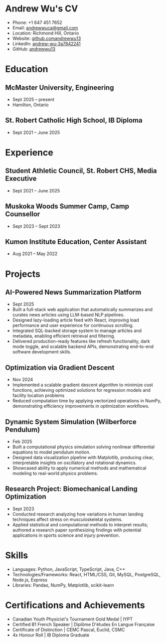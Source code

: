 # Andrew Wu's CV

- Phone: +1 647 451 7652
- Email: [andrewwuca@gmail.com](mailto:andrewwuca@gmail.com)
- Location: Richmond Hill, Ontario
- Website: [github.comandrewwu13](https://github.com/andrewwu13)
- LinkedIn: [andrew-wu-3a7842241](https://linkedin.com/in/andrew-wu-3a7842241)
- GitHub: [andrewwu13](https://github.com/andrewwu13)


# Education

## McMaster University, Engineering

- Sept 2025 – present
- Hamilton, Ontario

## St. Robert Catholic High School, IB Diploma

- Sept 2021 – June 2025

# Experience

## Student Athletic Council, St. Robert CHS, Media Executive

- Sept 2021 – June 2025

## Muskoka Woods Summer Camp, Camp Counsellor

- Sept 2023 – Sept 2023

## Kumon Institute Education, Center Assistant

- Aug 2021 – May 2022

# Projects

## AI-Powered News Summarization Platform

- Sept 2025
- Built a full-stack web application that automatically summarizes and curates news articles using LLM-based NLP pipelines.
- Designed lazy-loading article feed with React, improving load performance and user experience for continuous scrolling.
- Integrated SQL-backed storage system to manage articles and metadata, enabling efficient retrieval and filtering.
- Delivered production-ready features like refresh functionality, dark mode toggle, and scalable backend APIs, demonstrating end-to-end software development skills.

## Optimization via Gradient Descent

- Nov 2024
- Implemented a scalable gradient descent algorithm to minimize cost functions, achieving optimized solutions for regression models and facility location problems
- Reduced computation time by applying vectorized operations in NumPy, demonstrating efficiency improvements in optimization workflows.

## Dynamic System Simulation (Wilberforce Pendulum)

- Feb 2025
- Built a computational physics simulation solving nonlinear differential equations to model pendulum motion.
- Designed data visualization pipeline with Matplotlib, producing clear, interpretable insights on oscillatory and rotational dynamics.
- Showcased ability to apply numerical methods and mathematical modeling to real-world physics problems.

## Research Project: Biomechanical Landing Optimization

- Sept 2023
- Conducted research analyzing how variations in human landing techniques affect stress on musculoskeletal systems.
- Applied statistical and computational methods to interpret results; authored a research paper synthesizing findings with potential applications in sports science and injury prevention.

# Skills

- Languages: Python, JavaScript, TypeScript, Java, C++
- Technologies/Frameworks: React, HTML/CSS, Git, MySQL, PostgreSQL, Node.js, Express
- Libraries: Pandas, NumPy, Matplotlib, scikit-learn
# Certifications and Achievements

- Canadian Youth Physicist's Tournament Gold Medal | IYPT
- Certified B1 French Speaker | Diplôme D'études En Langue Française
- Certificate of Distinction | CEMC Pascal, Euclid, CSMC
- 4x Honour Roll | IB Diploma Graduate
